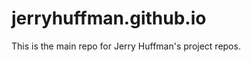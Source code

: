 jerryhuffman.github.io
======================

This is the main repo for Jerry Huffman's project repos.
